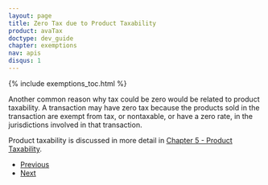 ```yaml
---
layout: page
title: Zero Tax due to Product Taxability
product: avaTax
doctype: dev_guide
chapter: exemptions
nav: apis
disqus: 1
---
```


{% include exemptions_toc.html %}

Another common reason why tax could be zero would be related to product taxability.  A transaction may have zero tax because the products sold in the transaction are exempt from tax, or nontaxable, or have a zero rate, in the jurisdictions involved in that transaction.


Product taxability is discussed in more detail in <a href="/avatax/dev-guide/product-taxability/">Chapter 5 - Product Taxability</a>.

<ul class="pager">
  <li><a href="/avatax/dev-guide/exemptions1/zero-tax-due-to-product-taxability/">Previous</a></li>
  <li><a href="/avatax/dev-guide/exemptions1/exempt-due-to-certificate/">Next</a></li>
</ul>